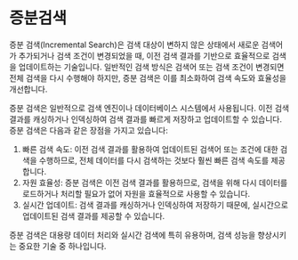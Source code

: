 # 증분검색
증분 검색(Incremental Search)은 검색 대상이 변하지 않은 상태에서 새로운 검색어가 추가되거나 검색 조건이 변경되었을 때, 이전 검색 결과를 기반으로 효율적으로 검색을 업데이트하는 기술입니다. 일반적인 검색 방식은 검색어 또는 검색 조건이 변경되면 전체 검색을 다시 수행해야 하지만, 증분 검색은 이를 최소화하여 검색 속도와 효율성을 개선합니다.

증분 검색은 일반적으로 검색 엔진이나 데이터베이스 시스템에서 사용됩니다. 이전 검색 결과를 캐싱하거나 인덱싱하여 검색 결과를 빠르게 저장하고 업데이트할 수 있습니다. 증분 검색은 다음과 같은 장점을 가지고 있습니다:

1. 빠른 검색 속도: 이전 검색 결과를 활용하여 업데이트된 검색어 또는 조건에 대한 검색을 수행하므로, 전체 데이터를 다시 검색하는 것보다 훨씬 빠른 검색 속도를 제공합니다.
2. 자원 효율성: 증분 검색은 이전 검색 결과를 활용하므로, 검색을 위해 다시 데이터를 로드하거나 처리할 필요가 없어 자원을 효율적으로 사용할 수 있습니다.
3. 실시간 업데이트: 검색 결과를 캐싱하거나 인덱싱하여 저장하기 때문에, 실시간으로 업데이트된 검색 결과를 제공할 수 있습니다.

증분 검색은 대용량 데이터 처리와 실시간 검색에 특히 유용하며, 검색 성능을 향상시키는 중요한 기술 중 하나입니다.